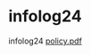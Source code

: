 # infolog24
infolog24
[policy.pdf](https://github.com/zolotarevandrew/infolog24/files/13591216/policy.pdf)
